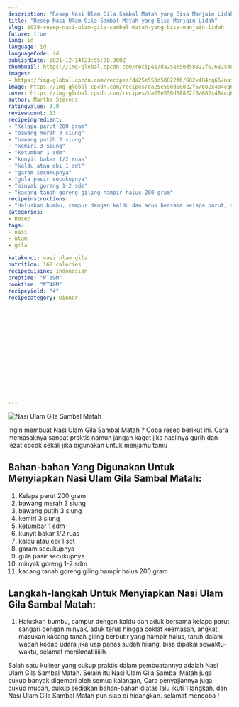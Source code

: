 ```yaml
---
description: "Resep Nasi Ulam Gila Sambal Matah yang Bisa Manjain Lidah"
title: "Resep Nasi Ulam Gila Sambal Matah yang Bisa Manjain Lidah"
slug: 1039-resep-nasi-ulam-gila-sambal-matah-yang-bisa-manjain-lidah
future: true
lang: id
language: id
languageCode: id
publishDate: 2021-12-14T23:55:00.300Z 
thumbnail: https://img-global.cpcdn.com/recipes/da25e550d58822f6/682x484cq65/nasi-ulam-gila-sambal-matah-foto-resep-utama.png
images:
- https://img-global.cpcdn.com/recipes/da25e550d58822f6/682x484cq65/nasi-ulam-gila-sambal-matah-foto-resep-utama.png
image: https://img-global.cpcdn.com/recipes/da25e550d58822f6/682x484cq65/nasi-ulam-gila-sambal-matah-foto-resep-utama.png
cover: https://img-global.cpcdn.com/recipes/da25e550d58822f6/682x484cq65/nasi-ulam-gila-sambal-matah-foto-resep-utama.png
author: Martha Stevens
ratingvalue: 3.9
reviewcount: 13
recipeingredient:
- "Kelapa parut 200 gram"
- "bawang merah 3 siung"
- "bawang putih 3 siung"
- "kemiri 3 siung"
- "ketumbar 1 sdm"
- "kunyit bakar 1/2 ruas"
- "kaldu atau ebi 1 sdt"
- "garam secukupnya"
- "gula pasir secukupnya"
- "minyak goreng 1-2 sdm"
- "kacang tanah goreng giling hampir halus 200 gram"
recipeinstructions:
- "Haluskan bumbu, campur dengan kaldu dan aduk bersama kelapa parut, sangari dengan minyak, aduk terus hingga coklat keemasan, angkat, masukan kacang tanah giling berbutir yang hampir halus, taruh dalam wadah kedap udara jika uap panas sudah hilang, bisa dipakai sewaktu-waktu, selamat menikmatiiiiiih"
categories:
- Resep
tags:
- nasi
- ulam
- gila

katakunci: nasi ulam gila 
nutrition: 168 calories
recipecuisine: Indonesian
preptime: "PT19M"
cooktime: "PT48M"
recipeyield: "4"
recipecategory: Dinner


     
    
    
    
    
    
    
    
    
    
    
      
    
---
```



![Nasi Ulam Gila Sambal Matah](https://img-global.cpcdn.com/recipes/da25e550d58822f6/682x484cq65/nasi-ulam-gila-sambal-matah-foto-resep-utama.png)

Ingin membuat Nasi Ulam Gila Sambal Matah ? Coba resep berikut ini. Cara memasaknya sangat praktis namun jangan kaget jika hasilnya gurih dan lezat cocok sekali jika digunakan untuk menjamu tamu

<!--inarticleads1-->

## Bahan-bahan Yang Digunakan Untuk Menyiapkan Nasi Ulam Gila Sambal Matah:

1. Kelapa parut 200 gram
1. bawang merah 3 siung
1. bawang putih 3 siung
1. kemiri 3 siung
1. ketumbar 1 sdm
1. kunyit bakar 1/2 ruas
1. kaldu atau ebi 1 sdt
1. garam secukupnya
1. gula pasir secukupnya
1. minyak goreng 1-2 sdm
1. kacang tanah goreng giling hampir halus 200 gram



<!--inarticleads2-->

## Langkah-langkah Untuk Menyiapkan Nasi Ulam Gila Sambal Matah:

1. Haluskan bumbu, campur dengan kaldu dan aduk bersama kelapa parut, sangari dengan minyak, aduk terus hingga coklat keemasan, angkat, masukan kacang tanah giling berbutir yang hampir halus, taruh dalam wadah kedap udara jika uap panas sudah hilang, bisa dipakai sewaktu-waktu, selamat menikmatiiiiiih




Salah satu kuliner yang cukup praktis dalam pembuatannya adalah  Nasi Ulam Gila Sambal Matah. Selain itu  Nasi Ulam Gila Sambal Matah  juga cukup banyak digemari oleh semua kalangan, Cara penyajiannya juga cukup mudah, cukup sediakan bahan-bahan diatas lalu ikuti 1 langkah, dan  Nasi Ulam Gila Sambal Matah  pun siap di hidangkan. selamat mencoba !
